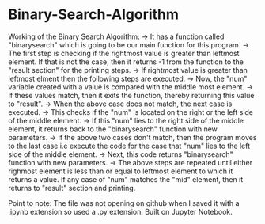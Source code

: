 # Binary-Search-Algorithm

Working of the Binary Search Algorithm:
-> It has a function called "binarysearch" which is going to be our main function for this program.
-> The first step is checking if the rightmost value is greater than leftmost element. If that is not the case, then it returns -1 from the function to the "result section" for      the printing steps.
-> If rightmost value is greater than leftmost elment then the following steps are executed.
-> Now, the "num" variable created with a value is compared with the middle most element.
-> If these values match, then it exits the function, thereby returning this value to "result".
-> When the above case does not match, the next case is executed.
-> This checks if the "num" is located on the right or the left side of the middle element. 
-> If this "num" lies to the right side of the middle element, it returns back to the "binarysearch" function with new parameters.
-> If the above two cases don't match, then the program moves to the last case i.e execute the code for the case that "num" lies to the left side of the middle element.
-> Next, this code returns "binarysearch" function with new parameters.
-> The above steps are repeated until either righmost element is less than or equal to leftmost element to which it returns a value. If any case of "num" matches the "mid"            element, then it returns to "result" section and printing.

Point to note: The file was not opening on github when I saved it with a .ipynb extension so used a .py extension.
Built on Jupyter Notebook.

